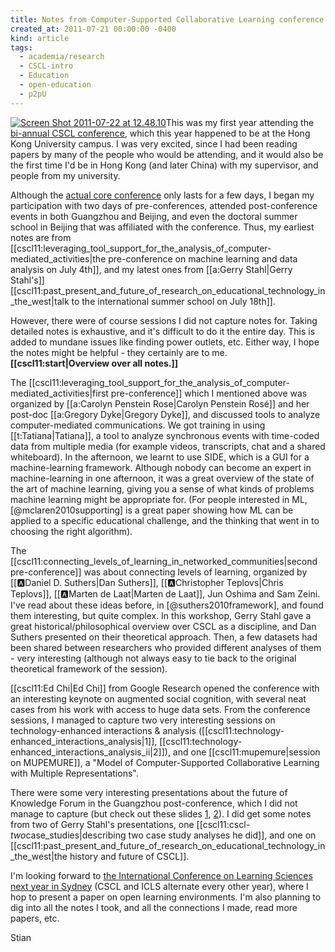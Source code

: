 ```yaml
---
title: Notes from Computer-Supported Collaborative Learning conference 2011
created_at: 2011-07-21 00:00:00 -0400
kind: article
tags:
  - academia/research
  - CSCL-intro
  - Education
  - open-education
  - p2pU
---
```


[![](http://reganmian.net/blog/wp-content/uploads/2011/07/Screen-Shot-2011-07-22-at-12.48.10-.png "Screen Shot 2011-07-22 at 12.48.10")](http://reganmian.net/blog/wp-content/uploads/2011/07/Screen-Shot-2011-07-22-at-12.48.10-.png)This
was my first year attending the [bi-annual CSCL
conference](http://www.isls.org/cscl2011/index.htm), which this year
happened to be at the Hong Kong University campus. I was very excited,
since I had been reading papers by many of the people who would be
attending, and it would also be the first time I'd be in Hong Kong (and
later China) with my supervisor, and people from my university.

Although the [actual core
conference](http://www.isls.org/cscl2011/conf-overview.htm) only lasts
for a few days, I began my participation with two days of
pre-conferences, attended post-conference events in both Guangzhou and
Beijing, and even the doctoral summer school in Beijing that was
affiliated with the conference. Thus, my earliest notes are from
[[cscl11:leveraging\_tool\_support\_for\_the\_analysis\_of\_computer-mediated\_activities|the
pre-conference on machine learning and data analysis on July 4th]], and
my latest ones from [[a:Gerry Stahl|Gerry
Stahl's]][[cscl11:past\_present\_and\_future\_of\_research\_on\_educational\_technology\_in\_the\_west|talk
to the international summer school on July 18th]].

However, there were of course sessions I did not capture notes for.
Taking detailed notes is exhaustive, and it's difficult to do it the
entire day. This is added to mundane issues like finding power outlets,
etc. Either way, I hope the notes might be helpful - they certainly are
to me. **[[cscl11:start|Overview over all notes.]]**

The
[[cscl11:leveraging\_tool\_support\_for\_the\_analysis\_of\_computer-mediated\_activities|first
pre-conference]] which I mentioned above was organized by [[a:Carolyn
Penstein Rose|Carolyn Penstein Rosé]] and her post-doc [[a:Gregory
Dyke|Gregory Dyke]], and discussed tools to analyze computer-mediated
communications. We got training in using [[t:Tatiana|Tatiana]], a tool
to analyze synchronous events with time-coded data from multiple media
(for example videos, transcripts, chat and a shared whiteboard). In the
afternoon, we learnt to use SIDE, which is a GUI for a machine-learning
framework. Although nobody can become an expert in machine-learning in
one afternoon, it was a great overview of the state of the art of
machine learning, giving you a sense of what kinds of problems machine
learning might be appropriate for. (For people interested in ML,
[@mclaren2010supporting] is a great paper showing how ML can be applied
to a specific educational challenge, and the thinking that went in to
choosing the right algorithm).

The
[[cscl11:connecting\_levels\_of\_learning\_in\_networked\_communities|second
pre-conference]] was about connecting levels of learning, organized by
[[:a:Daniel D. Suthers|Dan Suthers]], [[:a:Christopher Teplovs|Chris
Teplovs]], [[:a:Marten de Laat|Marten de Laat]], Jun Oshima and Sam
Zeini. I've read about these ideas before, in [@suthers2010framework],
and found them interesting, but quite complex. In this workshop, Gerry
Stahl gave a great historical/philosophical overview over CSCL as a
discipline, and Dan Suthers presented on their theoretical approach.
Then, a few datasets had been shared between researchers who provided
different analyses of them - very interesting (although not always easy
to tie back to the original theoretical framework of the session).

[[cscl11:Ed Chi|Ed Chi]] from Google Research opened the conference with
an interesting keynote on augmented social cognition, with several neat
cases from his work with access to huge data sets. From the conference
sessions, I managed to capture two very interesting sessions on
technology-enhanced interactions & analysis
([[cscl11:technology-enhanced\_interactions\_analysis|1]],
[[cscl11:technology-enhanced\_interactions\_analysis\_ii|2]]), and one
[[cscl11:mupemure|session on MUPEMURE]], a "Model of Computer-Supported
Collaborative Learning with Multiple Representations".

There were some very interesting presentations about the future of
Knowledge Forum in the Guangzhou post-conference, which I did not manage
to capture (but check out these slides
[1](http://www.slideshare.net/houshuang/cscl-benefitssymposium-genericimprovements),
[2](http://www.slideshare.net/houshuang/building-next-generation-knowledge-building-environments)).
I did get some notes from two of Gerry Stahl's presentations, one
[[cscl11:cscl-*two*case\_studies|describing two case study analyses he
did]], and one on
[[cscl11:past\_present\_and\_future\_of\_research\_on\_educational\_technology\_in\_the\_west|the
history and future of CSCL]].

I'm looking forward to [the International Conference on Learning
Sciences next year in Sydney](http://www.isls.org/icls2012/) (CSCL and
ICLS alternate every other year), where I hop to present a paper on open
learning environments. I'm also planning to dig into all the notes I
took, and all the connections I made, read more papers, etc.

Stian

